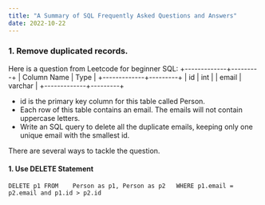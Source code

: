 ```yaml
---
title: "A Summary of SQL Frequently Asked Questions and Answers"
date: 2022-10-22
---
```


### 1. Remove duplicated records.
Here is a question from Leetcode for beginner SQL:
+-------------+---------+
| Column Name | Type     |
+-------------+---------+
| id            | int      |
| email        | varchar |
+-------------+---------+
* id is the primary key column for this table called Person.
* Each row of this table contains an email. The emails will not contain uppercase letters.
* Write an SQL query to delete all the duplicate emails, keeping only one unique email with the smallest id.

There are several ways to tackle the question.
#### 1. Use DELETE Statement
`
DELETE p1 FROM   
Person as p1, Person as p2  
WHERE p1.email = p2.email and p1.id > p2.id  
`
